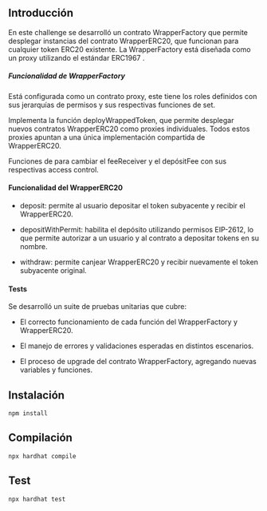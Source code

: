 ## Introducción
En este challenge se desarrolló un contrato WrapperFactory que permite desplegar instancias del contrato WrapperERC20, que funcionan para cualquier token ERC20 existente. La WrapperFactory está diseñada como un proxy utilizando el estándar ERC1967 .

##### Funcionalidad de WrapperFactory
Está configurada como un contrato proxy, este tiene los roles definidos con sus jerarquías de permisos y sus respectivas funciones de set.

Implementa la función deployWrappedToken, que permite desplegar nuevos contratos WrapperERC20 como proxies individuales. Todos estos proxies apuntan a una única implementación compartida de WrapperERC20.

Funciones de para cambiar el feeReceiver y el depósitFee con sus respectivas access control.

#### Funcionalidad del WrapperERC20
- deposit: permite al usuario depositar el token subyacente y recibir el WrapperERC20.

- depositWithPermit: habilita el depósito utilizando permisos EIP-2612, lo que permite autorizar a un usuario y al contrato a depositar tokens en su nombre.

- withdraw: permite canjear WrapperERC20 y recibir nuevamente el token subyacente original.

#### Tests
Se desarrolló un suite de pruebas unitarias que cubre:

- El correcto funcionamiento de cada función del WrapperFactory y WrapperERC20.

- El manejo de errores y validaciones esperadas en distintos escenarios.

- El proceso de upgrade del contrato WrapperFactory, agregando nuevas variables y funciones. 

## Instalación

```shell
npm install
```

## Compilación

```shell
npx hardhat compile
```

## Test
```shell
npx hardhat test
```

